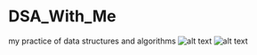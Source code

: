# DSA_With_Me
my practice of data structures and algorithms
![alt text](https://media.geeksforgeeks.org/wp-content/cdn-uploads/20210104142143/Must-do-coding-amazon-facebook-google-adobe.png)
![alt text](https://leetcode.com/static/images/LeetCode_Sharing.png)
